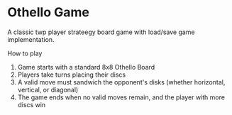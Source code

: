# Othello Game

A classic twp player strateegy board game with load/save game implementation. 

How to play
1. Game starts with a standard 8x8 Othello Board
2. Players take turns placing their discs
3. A valid move must sandwich the opponent's disks (whether horizontal, vertical, or diagonal)
4. The game ends when no valid moves remain, and the player with more discs win

